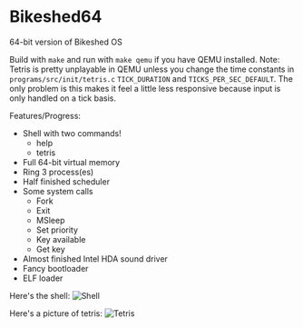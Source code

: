 Bikeshed64
==========

64-bit version of Bikeshed OS

Build with `make` and run with `make qemu` if you have QEMU installed.
Note: Tetris is pretty unplayable in QEMU unless you change the time constants in `programs/src/init/tetris.c` `TICK_DURATION` and `TICKS_PER_SEC_DEFAULT`. The only problem is this makes it feel a little less responsive because input is only handled on a tick basis.

Features/Progress:
  - Shell with two commands!
    - help
	- tetris
  - Full 64-bit virtual memory
  - Ring 3 process(es)
  - Half finished scheduler
  - Some system calls
    - Fork
	- Exit
	- MSleep
	- Set priority
	- Key available
	- Get key
  - Almost finished Intel HDA sound driver
  - Fancy bootloader
  - ELF loader

Here's the shell:
![Shell](https://raw.github.com/wlitwin/Bikeshed64/master/shell.png)

Here's a picture of tetris:
![Tetris](https://raw.github.com/wlitwin/Bikeshed64/master/tetris.png)

